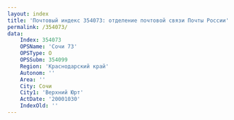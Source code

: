 ```yaml
---
layout: index
title: 'Почтовый индекс 354073: отделение почтовой связи Почты России'
permalink: /354073/
data:
    Index: 354073
    OPSName: 'Сочи 73'
    OPSType: О
    OPSSubm: 354099
    Region: 'Краснодарский край'
    Autonom: ''
    Area: ''
    City: Сочи
    City1: 'Верхний Юрт'
    ActDate: '20001030'
    IndexOld: ''
---
```


